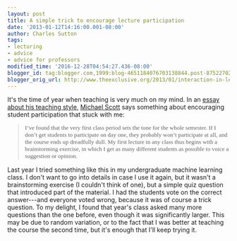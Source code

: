 ```yaml
---
layout: post
title: A simple trick to encourage lecture participation
date: '2013-01-12T14:16:00.001-08:00'
author: Charles Sutton
tags:
- lecturing
- advice
- advice for professors
modified_time: '2016-12-28T04:54:27.436-08:00'
blogger_id: tag:blogger.com,1999:blog-4651184076703138844.post-8752270248629406352
blogger_orig_url: http://www.theexclusive.org/2013/01/interaction-in-lectures.html
---
```

It's the time of year when teaching is very much on my mind. In an [essay about his teaching style](http://hdl.handle.net/1802/3021), [Michael Scott](http://www.cs.rochester.edu/~scott/) says something about encouraging student participation that stuck with me:

> <span style="font-family: 'BerkeleyOldstyleITCbyBT'; font-size: 10.000000pt;">I’ve found that the very first class period sets the tone for the whole semester. If I don’t get students to participate on day one, they probably won’t participate at all, and the course ends up dreadfully dull. My first lecture in any class thus begins with a brainstorming exercise, in which I get as many different students as possible to voice a suggestion or opinion. </span>

Last year I tried something like this in my undergraduate machine learning class. I don't want to go into details in case I use it again, but it wasn't a brainstorming exercise (I couldn't think of one), but a simple quiz question that introduced part of the material. I had the students vote on the correct answer---and everyone voted wrong, because it was of course a trick question.
To my delight, I found that year's class asked many more questions than the one before, even though it was significantly larger. This may be due to random variation, or to the fact that I was better at teaching the course the second time, but it's enough that I'll keep trying it.
